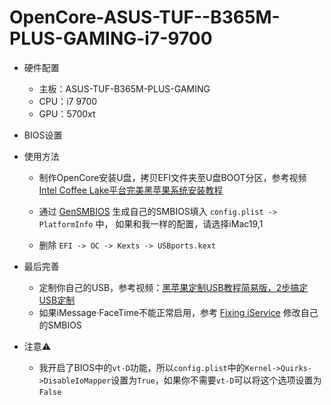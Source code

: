 # OpenCore-ASUS-TUF--B365M-PLUS-GAMING-i7-9700

- 硬件配置

  - 主板：ASUS-TUF-B365M-PLUS-GAMING
  - CPU：i7 9700
  - GPU：5700xt

- BIOS设置

- 使用方法

  - 制作OpenCore安装U盘，拷贝EFI文件夹至U盘BOOT分区，参考视频 [Intel Coffee Lake平台完美黑苹果系统安装教程](https://www.bilibili.com/video/BV1hA411t7dr)

  - 通过 [GenSMBIOS](https://github.com/corpnewt/GenSMBIOS "GenSMBIOS") 生成自己的SMBIOS填入 `config.plist -> PlatformInfo` 中， 如果和我一样的配置，请选择iMac19,1

  - 删除 `EFI -> OC -> Kexts -> USBports.kext`

- 最后完善

  - 定制你自己的USB，参考视频：[黑苹果定制USB教程简易版，2步搞定USB定制](https://www.bilibili.com/video/BV1rt4y1y7Pb)
  - 如果iMessage·FaceTime不能正常启用，参考 [Fixing iService](https://dortania.github.io/OpenCore-Desktop-Guide/post-install/iservices.html) 修改自己的SMBIOS

- 注意⚠️

	- 我开启了BIOS中的`vt-D`功能，所以`config.plist`中的`Kernel->Quirks->DisableIoMapper`设置为`True`，如果你不需要`vt-D`可以将这个选项设置为`False`
